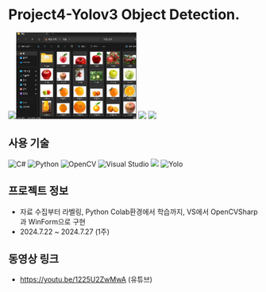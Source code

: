 # Project4-Yolov3 Object Detection.

<img src="../main/Images/Detection.png"/><img src="https://github.com/YonggunJung/Project4-Yolov3/blob/main/Images/photo.png" width="48%" height="48%"/>
<img src="../main/Images/labeling.png"/>
<img src="../main/Images/colab.png"/>

## 사용 기술
 ![C#](https://img.shields.io/badge/c%23-%23239120.svg?style=for-the-badge&logo=csharp&logoColor=white) ![Python](https://img.shields.io/badge/python-3670A0?style=for-the-badge&logo=python&logoColor=ffdd54) ![OpenCV](https://img.shields.io/badge/opencv-%23white.svg?style=for-the-badge&logo=opencv&logoColor=white) ![Visual Studio](https://img.shields.io/badge/Visual%20Studio-5C2D91.svg?style=for-the-badge&logo=visual-studio&logoColor=white) <img src="https://img.shields.io/badge/WinForm-FF9A00?style=for-the-badge&logo=WinForm&logoColor=white"> ![Yolo](https://img.shields.io/badge/Yolo-3670A0?style=for-the-badge&logo=Yolo&logoColor=ffdd54)

## 프로젝트 정보
 - 자료 수집부터 라벨링, Python Colab환경에서 학습까지, VS에서 OpenCVSharp과 WinForm으로 구현
 - 2024.7.22 ~ 2024.7.27 (1주)

## 동영상 링크
 - https://youtu.be/1225U2ZwMwA (유튜브)
